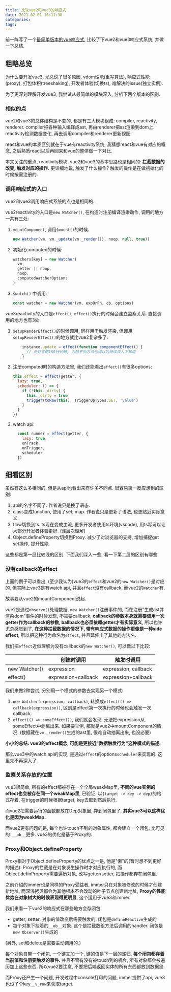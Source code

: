 ```yaml
---
title: 比较vue2和vue3的响应式
date: 2021-02-01 16:11:38
categories:
tags:
---
```

前一阵写了一个[最简单版本的vue响应式](https://github.com/cwj0417/reactive-mini), 比较了下vue2和vue3响应式系统, 并做一下总结.

<!--more-->

## 粗略总览

为什么要开发vue3, 尤总说了很多原因, vdom性能(重写算法), 响应式性能(proxy), 打包体积(treeshaking), 开发者体验(切换ts), 难解决的issue(独立实例).

为了更深刻理解开发vue3, 我尝试从最简单的模块深入, 分析下两个版本的区别.

### 相似的点

vue2和vue3的总体结构是不变的, 都是有三大模块组成: compiler, reactivity, renderer. compiler把各种输入编译成ast, 再由renderer把ast渲染到dom上. reactivity检测数据变化, 再去调用compiler和renderer更新视图.

react和vue的本质区别就在于vue有reactivity系统, 我猜想react和vue有对应的概念, 之后熟悉react以后再回来和vue的整体做一下对比.

本文关注的重点, reactivity模块, vue2和vue3的基本思路也是相同的: **拦截数据的改变, 触发对应的操作.** 更详细地说, 触发了什么操作? 触发的操作是在做初始化的时候按需注册的.

### 调用响应式的入口

vue2和vue3调用响应式系统的点也是相同的.

vue2reactivity的入口是`new Watcher()`, 在构造时注册编译渲染动作, 调用的地方一共有三处:

1. `mountComponent`, 调用`$mount()`的时候.

   ```js
   new Watcher(vm, vm._update(vm._render()), noop, null, true))
   ```

2. 初始化computed的时候:

   ```js
   watchers[key] = new Watcher(
     vm,
     getter || noop,
     noop,
     computedWatcherOptions
   )
   ```

3. `$watch()` 中调用:

   ```js
   const watcher = new Watcher(vm, expOrFn, cb, options)
   ```

vue3reactivity的入口是`effect()`, `effect()`执行的时候会建立监察关系. 直接调用的地方也有3处:

1. `setupRenderEffect()`的时候调用, 同样用于触发渲染, 但调用`setupRenderEffect()`的地方就比vue2复杂多了.

   ```js
       instance.update = effect(function componentEffect() {
         // 此处省略180行代码, 为啥不抽方法也得以后继续深入才知道
       }
   ```

2. 注册computed时的构造方法里, 我们还能看出`effect()`有很多options:

   ```js
   this.effect = effect(getter, {
     lazy: true,
     scheduler: () => {
       if (!this._dirty) {
         this._dirty = true
         trigger(toRaw(this), TriggerOpTypes.SET, 'value')
       }
     }
   })
   ```
   
3. watch api:

   ```js
     const runner = effect(getter, {
       lazy: true,
       onTrack,
       onTrigger,
       scheduler
     })
   ```

## 细看区别

虽然有这么多相同的, 但是从api也看出来有许多不同点. 很容易第一反应想到的区别:

1. api的名字不同了. 作者说只是换了语态.
2. class变成function, 使用了set, map. 作者说只是更新了语法, 也更贴近实际意义.
3. flow切换到ts. ts现在变成主流, 更多开发者使用ts环境(vscode), 用ts写可以让大部分开发者体验更好. (浅层次理解)
4. Object.defineProperty切换到Proxy. 减少了对浏览器的支持, 增加捕捉get set操作, 提升性能.

这些都是第一层比较浅的区别. 下面我们深入一些, 看一下第二层的区别有哪些.

### 没有callback的effect

上面的例子可以看出, (至少我认为)vue3的`effect`和vue2的`new Watcher()`是对应的. 但实际上vue3是有watch api, 并且`effect`没有callback, 而vue2的`Watcher`有.

故事要从vue2的mountComponent说起.

vue2是通过`observe()`处理数据, `new Watcher()`注册事件的, 而在注册"生成ast并渲染dom"事件的时候发现, 不需要callback, **callback的参数本身就需要调用一次getter作为callback的参数, ballback也必须依赖getter才有实际意义**, 所以也许尤总感觉到了, **在这种拦截数据的情况下, 带有响应式数据的操作更像是一种side effect**, 所以把这种行为命名为`effect`, 并且延伸出了其他的方法名.

我们把`effect`近似理解为没有callback的`new Watcher()`, 可以做以下比较:

|               | 创建时调用          | 触发时调用           |
| ------------- | ------------------- | -------------------- |
| new Watcher() | expression          | expression, callback |
| effect()      | expression+callback | expression+callback  |

我们来做2种尝试, 分别用一个模式的参数去实现另一个模式:

1. `new Watcher(expression, callback)`, 转换成`effect(() => callback(expression))`, 区别是effect第一次执行的时候也会触发一次callback.
2. `effect(() => someEffect())`, 我们就会发现, 无法把expression从someEffect中剥离出来. 如果要举例, 那就是vue2中mountComponent的情况. (数据藏在`vm._render()`生成的ast里, 很难自动抽离出来, 也没必要)

**小小的总结: vue3的effect概念, 可能是更接近"数据触发行为"这种模式的描述.**

那么vue3中的watch api的实现, 是通过`effect`的options`scheduler`来实现的. 这里先不再深入了.

### 监察关系存放的位置

vue3很简单, 所有的effect都被存在一个全局weakMap里, **不同的vue实例的effect也会被存在同一个weakMap里**, 已验证. 以`{target -> key -> dep}`的格式存着, 在trigger的时候根据target, key去取到然后执行.

而vue2把需要运行的函数都放在Dep对象里, 存到闭包里了,  **其实vue3可以这样优化是因为weakMap.**

而vue2更有问题的是, 每个也许touch不到的对象属性, 都会建立一个闭包, 比可见的`.__ob__`更多. vue3的优化是基于Proxy的.

### Proxy和Object.defineProperty

Proxy相对于Object.defineProperty的优点之一是, 他是"懒"的(暂时想不到更好的描述): Proxy的拦截是在对象发生操作时才对应执行的, 而Object.definProperty需要遍历对象, 改写getter/setter, 把操作都存在闭包里.

之前介绍的immer也是同样的Proxy受益者, immer只在对象被修改的时候才创建新地址, 而深浅拷贝都会为其他根本不会改动的叶子节点创建新地址, **Proxy的性能优势在对象树大的时候表现得更明显**, 这个适用于vue3和immer.

我们来看一下vue2的响应式在哪些地方会存闭包:

+ getter, setter. 对象的值改变后需要触发的. 闭包是`defineReactive`生成的
+ 每个对象下挂着的`__ob__`对象. 这个是拦截数组方法后调用的handler. 闭包是`new Observer()`生成的

(另外, set和delete是需要主动调用的.)

每个对象自带一个闭包, 一个键又加一个, 键的值是下一层的递归. **每个闭包都存着当前值和注册要触发的事件.** 并且不管有没有被touch到的机会, 所有对象都会被遍历加上这些东西. 所以vue2要注意, 不要把后端返回实体的所有东西都放到数据里.

而Proxy还产生一个问题, 开发过程中console打印的问题, immer提供了api, vue3也设了个key`__v_raw`来获取target.